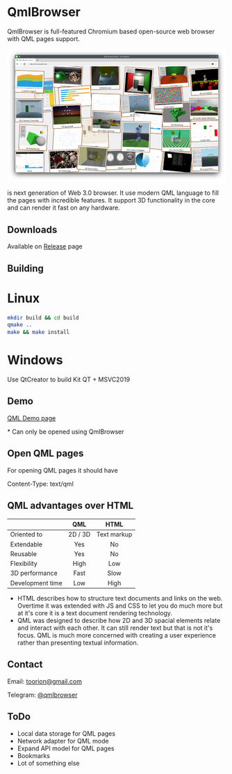 # QmlBrowser

QmlBrowser is full-featured Chromium based open-source web browser
with QML pages support.

![QmlBrowser is full-featured Chromium based open-source web browser with QML pages support](preview.png)

is next generation of Web 3.0 browser.
It use modern QML language to fill the pages with incredible features.
It support 3D functionality in the core and can render it fast on any hardware.

## Downloads

Available on [Release](https://github.com/Toorion/qml-browser/releases) page

## Building

# Linux
```sh
mkdir build && cd build
qmake ..
make && make install
```

# Windows

Use QtCreator to build 
Kit QT + MSVC2019

## Demo

[QML Demo page](http://demo.qbqsoft.com)

\* Can only be opened using QmlBrowser

## Open QML pages

For opening QML pages it should have 

Content-Type: text/qml


## QML advantages over HTML

|           |QML              |  HTML   |
|:----------|:---------------:|:-------:|
| Oriented to |  2D / 3D | Text markup |
| Extendable |  Yes | No |
| Reusable |  Yes | No |
| Flexibility | High | Low |
| 3D performance | Fast | Slow |
| Development time |  Low | High |


* HTML describes how to structure text documents and links on the web. Overtime it was extended with JS and CSS to let you do much more but at it's core it is a text document rendering technology.
* QML was designed to describe how 2D and 3D spacial elements relate and interact with each other. It can still render text but that is not it's focus. QML is much more concerned with creating a user experience rather than presenting textual information.

## Contact

Email: <toorion@gmail.com>

Telegram: [@qmlbrowser](https://t.me/qmlbrowser)

## ToDo

- Local data storage for QML pages
- Network adapter for QML mode
- Expand API model for QML pages
- Bookmarks
- Lot of something else 
